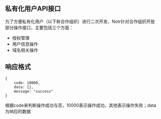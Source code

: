 ## 私有化用户API接口
为了方便私有化用户（以下称合作组织）进行二次开发，Notr针对合作组织开放部分操作接口，主要包括三个方面：

- 授权管理
- 用户信息操作
- 域名相关操作

## 响应格式

```
{
    code: 10000,
    data: {},
    message: "success"
}
```

根据code来判断操作成功与否，10000表示操作成功，其他表示操作失败；data为响应的数据
